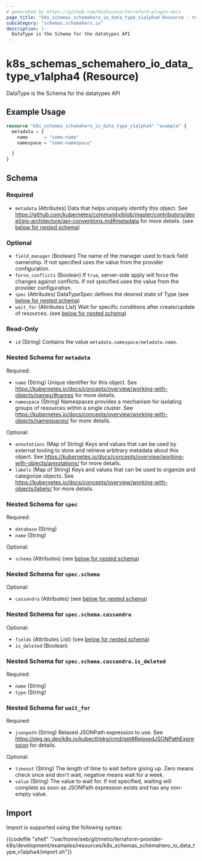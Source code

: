 ```yaml
---
# generated by https://github.com/hashicorp/terraform-plugin-docs
page_title: "k8s_schemas_schemahero_io_data_type_v1alpha4 Resource - terraform-provider-k8s"
subcategory: "schemas.schemahero.io"
description: |-
  DataType is the Schema for the datatypes API
---
```


# k8s_schemas_schemahero_io_data_type_v1alpha4 (Resource)

DataType is the Schema for the datatypes API

## Example Usage

```terraform
resource "k8s_schemas_schemahero_io_data_type_v1alpha4" "example" {
  metadata = {
    name      = "some-name"
    namespace = "some-namespace"

  }
}
```

<!-- schema generated by tfplugindocs -->
## Schema

### Required

- `metadata` (Attributes) Data that helps uniquely identify this object. See https://github.com/kubernetes/community/blob/master/contributors/devel/sig-architecture/api-conventions.md#metadata for more details. (see [below for nested schema](#nestedatt--metadata))

### Optional

- `field_manager` (Boolean) The name of the manager used to track field ownership. If not specified uses the value from the provider configuration.
- `force_conflicts` (Boolean) If `true`, server-side apply will force the changes against conflicts. If not specified uses the value from the provider configuration.
- `spec` (Attributes) DataTypeSpec defines the desired state of Type (see [below for nested schema](#nestedatt--spec))
- `wait_for` (Attributes List) Wait for specific conditions after create/update of resources. (see [below for nested schema](#nestedatt--wait_for))

### Read-Only

- `id` (String) Contains the value `metadata.namespace/metadata.name`.

<a id="nestedatt--metadata"></a>
### Nested Schema for `metadata`

Required:

- `name` (String) Unique identifier for this object. See https://kubernetes.io/docs/concepts/overview/working-with-objects/names/#names for more details.
- `namespace` (String) Namespaces provides a mechanism for isolating groups of resources within a single cluster. See https://kubernetes.io/docs/concepts/overview/working-with-objects/namespaces/ for more details.

Optional:

- `annotations` (Map of String) Keys and values that can be used by external tooling to store and retrieve arbitrary metadata about this object. See https://kubernetes.io/docs/concepts/overview/working-with-objects/annotations/ for more details.
- `labels` (Map of String) Keys and values that can be used to organize and categorize objects. See https://kubernetes.io/docs/concepts/overview/working-with-objects/labels/ for more details.


<a id="nestedatt--spec"></a>
### Nested Schema for `spec`

Required:

- `database` (String)
- `name` (String)

Optional:

- `schema` (Attributes) (see [below for nested schema](#nestedatt--spec--schema))

<a id="nestedatt--spec--schema"></a>
### Nested Schema for `spec.schema`

Optional:

- `cassandra` (Attributes) (see [below for nested schema](#nestedatt--spec--schema--cassandra))

<a id="nestedatt--spec--schema--cassandra"></a>
### Nested Schema for `spec.schema.cassandra`

Optional:

- `fields` (Attributes List) (see [below for nested schema](#nestedatt--spec--schema--cassandra--fields))
- `is_deleted` (Boolean)

<a id="nestedatt--spec--schema--cassandra--fields"></a>
### Nested Schema for `spec.schema.cassandra.is_deleted`

Required:

- `name` (String)
- `type` (String)





<a id="nestedatt--wait_for"></a>
### Nested Schema for `wait_for`

Required:

- `jsonpath` (String) Relaxed JSONPath expression to use. See https://pkg.go.dev/k8s.io/kubectl/pkg/cmd/get#RelaxedJSONPathExpression for details.

Optional:

- `timeout` (String) The length of time to wait before giving up. Zero means check once and don't wait, negative means wait for a week.
- `value` (String) The value to wait for. If not specified, waiting will complete as soon as JSONPath expression exists and has any non-empty value.

## Import

Import is supported using the following syntax:

{{codefile "shell" "/var/home/seb/git/metio/terraform-provider-k8s/development/examples/resources/k8s_schemas_schemahero_io_data_type_v1alpha4/import.sh"}}
